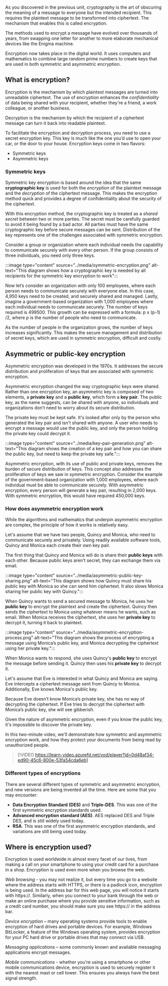 As you discovered in the previous unit, cryptography is the art of obscuring the meaning of a message to everyone but the intended recipient. This requires the plaintext message to be transformed into ciphertext. The mechanism that enables this is called encryption.

The methods used to encrypt a message have evolved over thousands of years, from swapping one letter for another to more elaborate mechanical devices like the Enigma machine.

Encryption now takes place in the digital world. It uses computers and mathematics to combine large random prime numbers to create keys that are used in both symmetric and asymmetric encryption.

## What is encryption?

Encryption is the mechanism by which plaintext messages are turned into unreadable ciphertext. The use of encryption enhances the *confidentiality* of data being shared with your recipient, whether they're a friend, a work colleague, or another business.

Decryption is the mechanism by which the recipient of a ciphertext message can turn it back into readable plaintext.

To facilitate the encryption and decryption process, you need to use a secret encryption key. This key is much like the one you’d use to open your car, or the door to your house. Encryption keys come in two flavors:

- Symmetric keys
- Asymmetric keys

### Symmetric keys

Symmetric key encryption is based around the idea that the same **cryptographic key** is used for both the *encryption* of the plaintext message and the *decryption* of the ciphertext message. This makes the encryption method quick and provides a degree of confidentiality about the security of the ciphertext.

With this encryption method, the cryptographic key is treated as a *shared secret* between two or more parties. The secret must be carefully guarded to avoid it being found by a bad actor. All parties must have the same cryptographic key before secure messages can be sent. Distribution of the key represents one of the challenges associated with symmetric encryption.

Consider a group or organization where each individual needs the capability to communicate securely with every other person. If the group consists of three individuals, you need only three keys.

:::image type="content" source="../media/symmetric-encryption.png" alt-text="This diagram shows how a cryptographic key is needed by all recipients for the symmetric key encryption to work":::

Now let’s consider an organization with only 100 employees, where each person needs to communicate securely with everyone else. In this case, 4,950 keys need to be created, and securely shared and managed. Lastly, imagine a government-based organization with 1,000 employees where each individual needs to communicate securely. The number of keys required is 499500. This growth can be expressed with a formula: p x (p-1) /2, where p is the number of people who need to communicate.

As the number of people in the organization grows, the number of keys increases significantly. This makes the secure management and distribution of secret keys, which are used in symmetric encryption, difficult and costly.

## Asymmetric or public-key encryption

Asymmetric encryption was developed in the 1970s. It addresses the secure distribution and proliferation of keys that are associated with symmetric encryption. 

Asymmetric encryption changed the way cryptographic keys were shared. Rather than one encryption key, an asymmetric key is composed of two elements, a **private key** and a **public key**, which form a **key pair**. The public key, as the name suggests, can be shared with anyone, so individuals and organizations don’t need to worry about its secure distribution.

The private key must be kept safe. It's looked after only by the person who generated the key pair and isn't shared with anyone. A user who needs to encrypt a message would use the public key, and only the person holding the private key could decrypt it.

:::image type="content" source="../media/key-pair-generation.png" alt-text="This diagram shows the creation of a key pair and how you can share the public key, but need to keep the private key safe.":::

Asymmetric encryption, with its use of public and private keys, removes the burden of secure distribution of keys. This concept also addresses the proliferation of keys we saw in symmetric encryption. Consider the example of the government-based organization with 1,000 employees, where each individual must be able to communicate securely. With asymmetric encryption, every person will generate a key pair, resulting in 2,000 keys. With symmetric encryption, this would have required 450,000 keys.

### How does asymmetric encryption work

While the algorithms and mathematics that underpin asymmetric encryption are complex, the principle of how it works is relatively easy.

Let's assume that we have two people, Quincy and Monica, who need to communicate securely and privately. Using readily available software tools, Quincy and Monica each create their own key pair.

The first thing that Quincy and Monica will do is share their **public keys** with each other. Because public keys aren't secret, they can exchange them via email.

:::image type="content" source="../media/asymmetric-public-key-sharing.png" alt-text="This diagram shows how Quincy must share his public key with Monica so she can send him ciphertext. It also slows Monica sharing her public key with Quincy.":::

When Quincy wants to send a secured message to Monica, he uses her **public key** to encrypt the plaintext and create the ciphertext. Quincy then sends the ciphertext to Monica using whatever means he wants, such as email. When Monica receives the ciphertext, she uses her **private key** to decrypt it, turning it back to plaintext.

:::image type="content" source="../media/asymmetric-encryption-process.png" alt-text="This diagram shows the process of encrypting a message using Monica’s public key, and Monica decrypting the ciphertext using her private key.":::

When Monica wants to respond, she uses Quincy's **public key** to encrypt the message before sending it. Quincy then uses his **private key** to decrypt it.

Let's assume that Eve is interested in what Quincy and Monica are saying. Eve intercepts a ciphertext message sent from Quincy to Monica. Additionally, Eve knows Monica's public key.

Because Eve doesn’t know Monica’s private key, she has no way of decrypting the ciphertext. If Eve tries to decrypt the ciphertext with Monica’s public key, she will see gibberish.

Given the nature of asymmetric encryption, even if you know the public key, it's impossible to discover the private key.

In this two-minute video, we'll demonstrate how symmetric and asymmetric encryption work, and how they protect your documents from being read by unauthorized people.

> [!VIDEO https://learn-video.azurefd.net/vod/player?id=0d48af34-ed90-45c6-800e-53fa54cda6eb]

### Different types of encryptions

There are several different types of symmetric and asymmetric encryption, and new versions are being invented all the time. Here are some that you may encounter:

- **Data Encryption Standard (DES)** and **Triple-DES**. This was one of the first symmetric encryption standards used.
- **Advanced encryption standard (AES)**. AES replaced DES and Triple DES, and is still widely used today.
- **RSA**. This was one of the first asymmetric encryption standards, and variations are still being used today.

## Where is encryption used?

Encryption is used worldwide in almost every facet of our lives, from making a call on your smartphone to using your credit card for a purchase in a shop. Encryption is used even more when you browse the web.

*Web browsing* - you may not realize it, but every time you go to a website where the address starts with HTTPS, or there is a padlock icon, encryption is being used. In the address bar for this web page, you will notice it starts with https://. Similarly, when you connect to your bank through the web or make an online purchase where you provide sensitive information, such as a credit card number, you should make sure you see https:// in the address bar.

*Device encryption* – many operating systems provide tools to enable encryption of hard drives and portable devices. For example, Windows BitLocker, a feature of the Windows operating system, provides encryption for your PC hard drive or portable drives that may connect via USB.

*Messaging applications* – some commonly known and available messaging applications encrypt messages.

*Mobile communications* - whether you're using a smartphone or other mobile communications device, encryption is used to securely register it with the nearest mast or cell tower. This ensures you always have the best signal strength.
